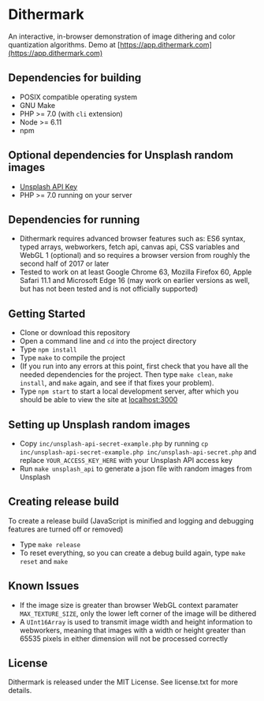 # Dithermark

An interactive, in-browser demonstration of image dithering and color quantization algorithms. Demo at [https://app.dithermark.com](https://app.dithermark.com)

## Dependencies for building

* POSIX compatible operating system
* GNU Make
* PHP >= 7.0 (with `cli` extension)
* Node >= 6.11
* npm

## Optional dependencies for Unsplash random images

* [Unsplash API Key](https://unsplash.com/developers)
* PHP >= 7.0 running on your server

## Dependencies for running

* Dithermark requires advanced browser features such as: ES6 syntax, typed arrays, webworkers, fetch api, canvas api, CSS variables and WebGL 1 (optional) and so requires a browser version from roughly the second half of 2017 or later
* Tested to work on at least Google Chrome 63, Mozilla Firefox 60, Apple Safari 11.1 and Microsoft Edge 16 (may work on earlier versions as well, but has not been tested and is not officially supported)

## Getting Started

* Clone or download this repository
* Open a command line and `cd` into the project directory
* Type `npm install`
* Type `make` to compile the project
* (If you run into any errors at this point, first check that you have all the needed dependencies for the project. Then type `make clean`, `make install`, and `make` again, and see if that fixes your problem).
* Type `npm start` to start a local development server, after which you should be able to view the site at [localhost:3000](http://localhost:3000)

## Setting up Unsplash random images

* Copy `inc/unsplash-api-secret-example.php` by running `cp inc/unsplash-api-secret-example.php inc/unsplash-api-secret.php` and replace `YOUR_ACCESS_KEY_HERE` with your Unsplash API access key
* Run `make unsplash_api` to generate a json file with random images from Unsplash

## Creating release build

To create a release build (JavaScript is minified and logging and debugging features are turned off or removed)

* Type `make release`
* To reset everything, so you can create a debug build again, type `make reset` and `make`

## Known Issues

* If the image size is greater than browser WebGL context paramater `MAX_TEXTURE_SIZE`, only the lower left corner of the image will be dithered
* A `UInt16Array` is used to transmit image width and height information to webworkers, meaning that images with a width or height greater than 65535 pixels in either dimension will not be processed correctly

## License

Dithermark is released under the MIT License. See license.txt for more details.